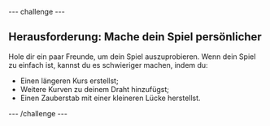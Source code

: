 \--- challenge \---

## Herausforderung: Mache dein Spiel persönlicher

Hole dir ein paar Freunde, um dein Spiel auszuprobieren. Wenn dein Spiel zu einfach ist, kannst du es schwieriger machen, indem du:

- Einen längeren Kurs erstellst;
- Weitere Kurven zu deinem Draht hinzufügst;
- Einen Zauberstab mit einer kleineren Lücke herstellst.

\--- /challenge \---